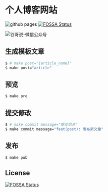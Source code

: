 # 个人博客网站


![github pages](https://github.com/guzhongren/guzhongren.github.io/workflows/github%20pages/badge.svg)
[![FOSSA Status](https://app.fossa.com/api/projects/git%2Bgithub.com%2Fguzhongren%2Fguzhongren.github.io.svg?type=shield)](https://app.fossa.com/projects/git%2Bgithub.com%2Fguzhongren%2Fguzhongren.github.io?ref=badge_shield)


![谷哥说-微信公众号](https://ftp.bmp.ovh/imgs/2020/02/b7282c60d4d581ad.png)

## 生成模板文章

```zsh
$ # make post="[article_name]"
$ make post="article"
```

## 预览

```zsh
$ make pre
```

## 提交修改

```zsh
$ # make commit message="提交信息"
$ make commit message="feat(post): 发布新文章"
```

## 发布

```zsh
$ make pub
```


## License
[![FOSSA Status](https://app.fossa.com/api/projects/git%2Bgithub.com%2Fguzhongren%2Fguzhongren.github.io.svg?type=large)](https://app.fossa.com/projects/git%2Bgithub.com%2Fguzhongren%2Fguzhongren.github.io?ref=badge_large)